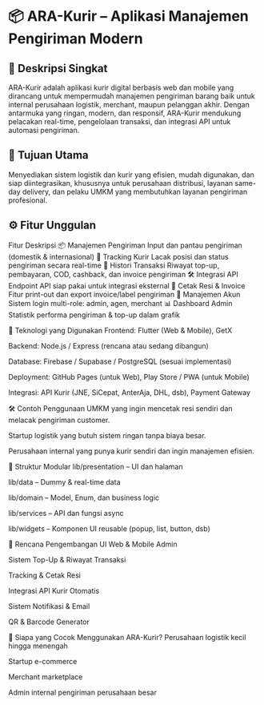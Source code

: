 # 📦 ARA-Kurir – Aplikasi Manajemen Pengiriman Modern
## 📝 Deskripsi Singkat
ARA-Kurir adalah aplikasi kurir digital berbasis web dan mobile yang dirancang untuk mempermudah manajemen pengiriman barang baik untuk internal perusahaan logistik, merchant, maupun pelanggan akhir. Dengan antarmuka yang ringan, modern, dan responsif, ARA-Kurir mendukung pelacakan real-time, pengelolaan transaksi, dan integrasi API untuk automasi pengiriman.

## 🎯 Tujuan Utama
Menyediakan sistem logistik dan kurir yang efisien, mudah digunakan, dan siap diintegrasikan, khususnya untuk perusahaan distribusi, layanan same-day delivery, dan pelaku UMKM yang membutuhkan layanan pengiriman profesional.

## ⚙️ Fitur Unggulan
Fitur	Deskripsi
📦 Manajemen Pengiriman	Input dan pantau pengiriman (domestik & internasional)
🚚 Tracking Kurir	Lacak posisi dan status pengiriman secara real-time
🧾 Histori Transaksi	Riwayat top-up, pembayaran, COD, cashback, dan invoice pengiriman
🛠 Integrasi API	Endpoint API siap pakai untuk integrasi eksternal
📄 Cetak Resi & Invoice	Fitur print-out dan export invoice/label pengiriman
👤 Manajemen Akun	Sistem login multi-role: admin, agen, merchant
📊 Dashboard Admin	Statistik performa pengiriman & top-up dalam grafik

🧱 Teknologi yang Digunakan
Frontend: Flutter (Web & Mobile), GetX

Backend: Node.js / Express (rencana atau sedang dibangun)

Database: Firebase / Supabase / PostgreSQL (sesuai implementasi)

Deployment: GitHub Pages (untuk Web), Play Store / PWA (untuk Mobile)

Integrasi: API Kurir (JNE, SiCepat, AnterAja, DHL, dsb), Payment Gateway

🛠️ Contoh Penggunaan
UMKM yang ingin mencetak resi sendiri dan melacak pengiriman customer.

Startup logistik yang butuh sistem ringan tanpa biaya besar.

Perusahaan internal yang punya kurir sendiri dan ingin manajemen efisien.

🧩 Struktur Modular
lib/presentation – UI dan halaman

lib/data – Dummy & real-time data

lib/domain – Model, Enum, dan business logic

lib/services – API dan fungsi async

lib/widgets – Komponen UI reusable (popup, list, button, dsb)

🚀 Rencana Pengembangan
 UI Web & Mobile Admin

 Sistem Top-Up & Riwayat Transaksi

 Tracking & Cetak Resi

 Integrasi API Kurir Otomatis

 Sistem Notifikasi & Email

 QR & Barcode Generator

💼 Siapa yang Cocok Menggunakan ARA-Kurir?
Perusahaan logistik kecil hingga menengah

Startup e-commerce

Merchant marketplace

Admin internal pengiriman perusahaan besar
